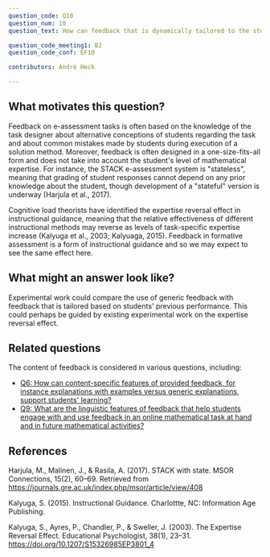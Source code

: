 ```yaml
---
question_code: Q10 
question_num: 10 
question_text: How can feedback that is dynamically tailored to the student's level of mathematical expertise, for example by taking into account the student's history on performance of similar tasks or performance in a task sequence prior to the current task in this sequence, help a student use feedback on mathematical  tasks effectively? 

question_code_meeting1: B2
question_code_conf: EF10 

contributors: André Heck

---
```


## What motivates this question?

Feedback on e-assessment tasks is often based on the knowledge of the task designer about alternative conceptions of students regarding the task and about common mistakes made by students during execution of a solution method.
Moreover, feedback is often designed in a one-size-fits-all form and does not take into account the student's level of mathematical expertise. For instance, the STACK e-assessment system is "stateless", meaning that grading of student responses cannot depend on any prior knowledge about the student, though development of a "stateful" version is underway (Harjula et al., 2017).

Cognitive load theorists have identified the expertise reversal effect in instructional guidance, meaning that the relative effectiveness of different instructional methods may reverse as levels of task-specific expertise increase (Kalyuga et al., 2003; Kalyuaga, 2015). Feedback in formative assessment is a form of instructional guidance and so we may expect to see the same effect here. 

## What might an answer look like?

Experimental work could compare the use of generic feedback with feedback that is tailored based on students' previous performance. This could perhaps be guided by existing experimental work on the expertise reversal effect.


## Related questions

The content of feedback is considered in various questions, including:

* [Q6: How can content-specific features of provided feedback, for instance explanations with examples versus generic explanations, support students' learning? ](Q6)
* [Q9: What are the linguistic features of feedback that help students engage with and use feedback in an online mathematical task at hand and in future mathematical activities? ](Q9)

## References


Harjula, M., Malinen, J., & Rasila, A. (2017). STACK with state. MSOR Connections, 15(2), 60–69. Retrieved from https://journals.gre.ac.uk/index.php/msor/article/view/408

Kalyuga, S. (2015). Instructional Guidance.  Charlottte, NC: Information Age Publishing.

Kalyuga, S., Ayres, P., Chandler, P., & Sweller, J. (2003). The Expertise Reversal Effect. Educational Psychologist, 38(1), 23–31. https://doi.org/10.1207/S15326985EP3801_4


